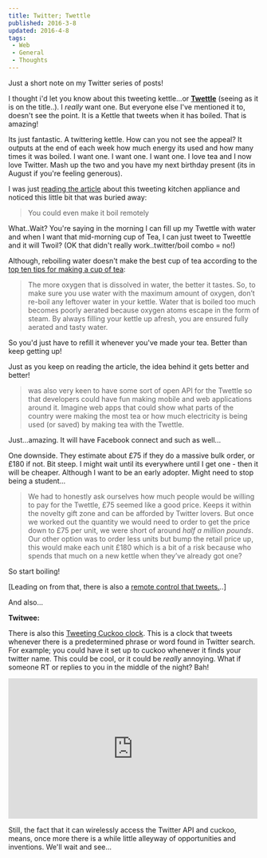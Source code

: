```yaml
---
title: Twitter; Twettle
published: 2016-3-8
updated: 2016-4-8
tags:
 - Web
 - General
 - Thoughts
---
```


<p>Just a short note on my Twitter series of posts!</p>

<p>I thought i'd let you know about this tweeting kettle...or <a href="http://www.mobileinc.co.uk/2010/03/introducing-the-twettle-project-the-kettle-that-tweets/"><strong>Twettle</strong></a> (seeing as it is on the title..). I <em>really</em> want one. But everyone else I've mentioned it to, doesn't see the point. It is a Kettle that tweets when it has boiled. That is amazing!</p>



<div class="mceTemp mceIEcenter"><dl class="wp-caption aligncenter"><dd class="wp-caption-dd"></dd>
</dl>
</div>





<p>Its just fantastic. A twittering kettle. How can you not see the appeal? It outputs at the end of each week how much energy its used and how many times it was boiled. I want one. I want one. I want one. I love tea and I now love Twitter. Mash up the two and you have my next birthday present (its in August if you're feeling generous).</p>





<p>I was just <a href="http://www.mobileinc.co.uk/2010/03/introducing-the-twettle-project-the-kettle-that-tweets/">reading the article</a> about this tweeting kitchen appliance and noticed this little bit that was buried away:</p>





<blockquote>You could even make it boil remotely</blockquote>





<p>What..Wait? You're saying in the morning I can fill up my Twettle with water and when I want that mid-morning cup of Tea, I can just tweet to Tweettle and it will Twoil? (OK that didn't really work..twitter/boil combo = no!)</p>





<p>Although, reboiling water doesn't make the best cup of tea according to the <a href="http://www.growinghappiness.com/2008/06/11/reboiling-boiling-water-multiple-times-not-as-harmful-thought/">top ten tips for making a cup of tea</a>:</p>





<blockquote>The more oxygen that is dissolved in water, the better it tastes. So, to  make sure you use water with the maximum amount of oxygen, don’t  re-boil any leftover water in your kettle. Water that is boiled too much  becomes poorly aerated because oxygen atoms escape in the form of  steam. By always filling your kettle up afresh, you are ensured fully  aerated and tasty water.</blockquote>





<p>So you'd just have to refill it whenever you've made your tea. Better than keep getting up!</p>





<p>Just as you keep on reading the article, the idea behind it gets better and better!</p>





<blockquote>was also very keen to have some sort of open API for the Twettle so  that developers could have fun making mobile and web applications around  it. Imagine web apps that could show what parts of the country were  making the most tea or how much electricity is being used (or saved) by  making tea with the Twettle.</blockquote>





<p>Just...amazing. It will have Facebook connect and such as well...</p>





<p>One downside. They estimate about £75 if they do a massive bulk order, or £180 if not. Bit steep. I might wait until its everywhere until I&nbsp;get one - then it will be cheaper. Although I want to be an early adopter. Might need to stop being a student...</p>





<blockquote>We had to honestly ask ourselves how much people would be willing to  pay for the Twettle, £75 seemed like a good price. Keeps it within the  novelty gift zone and can be afforded by Twitter lovers. But once we  worked out the quantity we would need to order to get the price down to  £75 per unit, we were short of around <em>half a million pounds</em>.<br>
Our other option was to order less units but bump the retail price  up, this would make each unit £180 which is a bit of a risk because who  spends that much on a new kettle when they’ve already got one?</blockquote>





<p>So start boiling!</p>





<p>[Leading on from that, there is also a <a href="http://mashable.com/2009/08/28/ibm-twitter-remote-control/">remote control that tweets.</a>..]</p>





<p>And also...</p>





<p><strong>Twitwee:</strong></p>





<p>There is also this <a href="http://www.haroonbaig.com/projects/TwitweeClock/">Tweeting Cuckoo clock</a>. This is a clock that tweets whenever there is a predetermined phrase or word found in Twitter search. For example; you could have it set up to cuckoo whenever it finds your twitter name. This could be cool, or it could be <em>really</em> annoying. What if someone RT or replies to you in the middle of the night? Bah!</p>





<div class="video"><iframe src="https://player.vimeo.com/video/10394638" width="500" height="281" frameborder="0" webkitallowfullscreen="" mozallowfullscreen="" allowfullscreen=""></iframe>
</div>





<p>Still, the fact that it can wirelessly access the Twitter API and cuckoo, means, once more there is a while little alleyway of opportunities and inventions. We'll wait and see...</p>